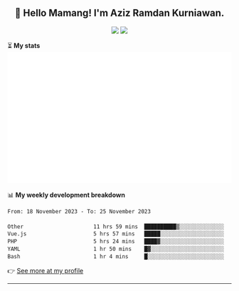 <h2 align="center">👋 Hello Mamang! I'm Aziz Ramdan Kurniawan.</h2>  
<p align="center">
  <img src="https://komarev.com/ghpvc/?username=azizramdan">
  <img src="https://wakatime.com/badge/user/90056fa0-4c31-4eca-954e-2a3ac05896f9.svg">
</p>
    
⏳ **My stats**  
![](https://raw.githubusercontent.com/azizramdan/github-stats/master/generated/overview.svg#gh-dark-mode-only)

📊 **My weekly development breakdown**
<!--START_SECTION:waka-->

```txt
From: 18 November 2023 - To: 25 November 2023

Other                      11 hrs 59 mins  ██████████▒░░░░░░░░░░░░░░   40.77 %
Vue.js                     5 hrs 57 mins   █████░░░░░░░░░░░░░░░░░░░░   20.27 %
PHP                        5 hrs 24 mins   ████▓░░░░░░░░░░░░░░░░░░░░   18.39 %
YAML                       1 hr 50 mins    █▓░░░░░░░░░░░░░░░░░░░░░░░   06.27 %
Bash                       1 hr 4 mins     █░░░░░░░░░░░░░░░░░░░░░░░░   03.67 %
```

<!--END_SECTION:waka-->
👉 [See more at my profile](https://wakatime.com/@azizramdan)
***
